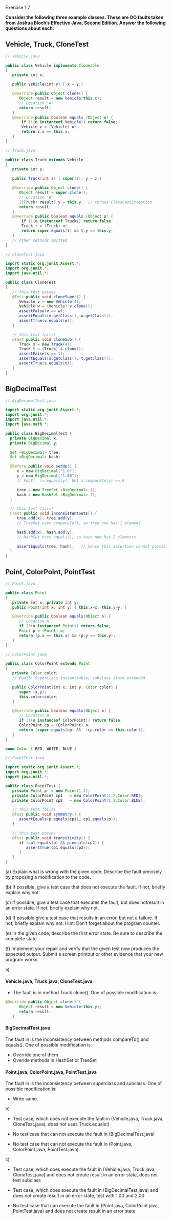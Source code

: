 Exercise 1.7

**Consider the following three example classes. These are OO faults taken from Joshua Bloch’s Effective Java, Second Edition. Answer the following questions about each.**<br>
## Vehicle, Truck, CloneTest
```Java
// Vehicle.java

public class Vehicle implements Cloneable
{
   private int x;

   public Vehicle(int y) { x = y;}

   @Override public Object clone() {
      Object result = new Vehicle(this.x);
      // Location "A"
      return result;
   }
   @Override public boolean equals (Object o) {
       if (!(o instanceof Vehicle)) return false;
       Vehicle v = (Vehicle) o;
       return v.x == this.x;
   }
}
```
```Java
// Truck.java

public class Truck extends Vehicle
{
   private int y;

   public Truck(int z) { super(z); y = z;}

   @Override public Object clone() {
      Object result = super.clone();
      // Location "B"
      ((Truck) result).y = this.y;  // throws ClassCastException
      return result;
   }
   @Override public boolean equals (Object o) {
       if (!(o instanceof Truck)) return false;
       Truck t = (Truck) o;
       return super.equals(t) && t.y == this.y;
   }
   // other methods omitted
}
```
```Java
// CloneTest.java

import static org.junit.Assert.*;
import org.junit.*;
import java.util.*;

public class CloneTest
{
   // this test passes
   @Test public void cloneSuper() {
      Vehicle v = new Vehicle(4);
      Vehicle w = (Vehicle) v.clone();
      assertFalse(v == w);
      assertEquals(v.getClass(), w.getClass());
      assertTrue(v.equals(w));
   }

   // this test fails!
   @Test public void cloneSub() {
      Truck s = new Truck(4);
      Truck t = (Truck) s.clone();
      assertFalse(s == t);
      assertEquals(s.getClass(), t.getClass());
      assertTrue(s.equals(t));
   }
}
```
## BigDecimalTest
```Java
// BigDecimalTest.java

import static org.junit.Assert.*;
import org.junit.*;
import java.util.*;
import java.math.*;

public class BigDecimalTest {
  private BigDecimal x;
  private BigDecimal y;

  Set <BigDecimal> tree;
  Set <BigDecimal> hash;

  @Before public void setUp() {
     x = new BigDecimal("1.0");
     y = new BigDecimal("1.00");
     // Fact:  !x.equals(y), but x.compareTo(y) == 0

     tree = new TreeSet <BigDecimal> ();
     hash = new HashSet <BigDecimal> ();
  }

  // this test fails!
  @Test public void inconsistentSets() {
     tree.add(x); tree.add(y);
     // TreeSet uses compareTo(), so tree now has 1 element

     hash.add(x); hash.add(y);
     // HashSet uses equals(), so hash now has 2 elements

     assertEquals(tree, hash);   // hence this assertion cannot possibly be true
  }
}  
```
## Point, ColorPoint, PointTest
```Java
// Point.java

public class Point
{
   private int x; private int y;
   public Point(int x, int y) { this.x=x; this.y=y; }

   @Override public boolean equals(Object o) {
      // Location A
      if (!(o instanceof Point)) return false;
      Point p = (Point) o;
      return (p.x == this.x) && (p.y == this.y);
   }
}
```
```Java
// ColorPoint.java

public class ColorPoint extends Point
{
   private Color color;
   // Fault: Superclass instantiable; subclass state extended

   public ColorPoint(int x, int y, Color color) {
      super (x,y);
      this.color=color;
   }

   @Override public boolean equals(Object o) {
      // Location B
      if (!(o instanceof ColorPoint)) return false;
      ColorPoint cp = (ColorPoint) o;
      return (super.equals(cp) &&  (cp.color == this.color));
   }
}

enum Color { RED, WHITE, BLUE }
```
```Java
// PointTest.java

import static org.junit.Assert.*;
import org.junit.*;
import java.util.*;

public class PointTest {
   private Point p  = new Point(1,2);
   private ColorPoint cp1   = new ColorPoint(1,2,Color.RED);
   private ColorPoint cp2   = new ColorPoint(1,2,Color.BLUE);

   // this test fails!
   @Test public void symmetry() {
      assertEquals(p.equals(cp1), cp1.equals(p));
   }

   // this test passes
   @Test public void transitivity() {
      if (cp1.equals(p) && p.equals(cp2)) {
         assertTrue(cp1.equals(cp2));
      }
   }
}
```

(a) Explain what is wrong with the given code. Describe the fault precisely by proposing a modification to the code.

(b) If possible, give a test case that does not execute the fault. If not, briefly explain why not.

(c) If possible, give a test case that executes the fault, but does notresult in an error state. If not, briefly explain why not.

(d) If possible give a test case that results in an error, but not a failure. If not, briefly explain why not. Hint: Don’t forget about the program counter.

(e) In the given code, describe the first error state. Be sure to describe the complete state.

(f) Implement your repair and verify that the given test now produces the expected output. Submit a screen printout or other evidence that your new program works.

a)
#### Vehicle.java, Truck.java, CloneTest.java

- The fault is in method Truck.clone(). One of possible modification is:
```Java
@Override public Object clone() {
      Object result = new Vehicle(this.y);
      return result;
   }
```

#### BigDecimalTest.java
 The fault in is the inconsistency between methods compareTo() and equals(). One of possible modification is:  
 - Override one of them  
 - Overide methods in HashSet or TreeSet  

#### Point.java, ColorPoint.java, PointTest.java 
The fault in is the inconsistency between superclass and subclass. One of possible modification is:  
 - Write same.

b)

- Test case, which does not execute the fault in (Vehicle.java, Truck.java, CloneTest.java), does not uses Truck.equals()

- No test case that can not execute the fault in (BigDecimalTest.java)

- No test case that can not execute the fault in (Point.java, ColorPoint.java, PointTest.java)

c)

- Test case, which does execute the fault in (Vehicle.java, Truck.java, CloneTest.java) and does not create result in an error state, does not test subclass

- Test case, which does execute the fault in (BigDecimalTest.java) and does not create result in an error state, test with 1.00 and 2.00

- No test case that can execute the fault in (Point.java, ColorPoint.java, PointTest.java) and does not create result in an error state

